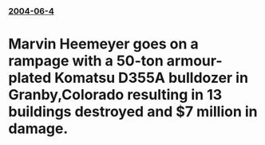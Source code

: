 ### [2004-06-4](/news/2004/06/4/index.md)

#  Marvin Heemeyer goes on a rampage with a 50-ton armour-plated Komatsu D355A bulldozer in Granby,Colorado resulting in 13 buildings destroyed and $7 million in damage.



